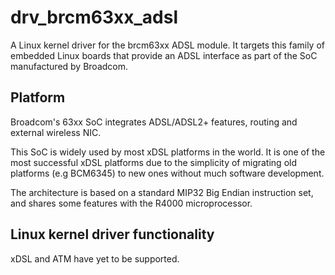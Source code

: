 # drv_brcm63xx_adsl

A Linux kernel driver for the brcm63xx ADSL module.
It targets this family of embedded Linux boards that provide an ADSL interface
as part of the SoC manufactured by Broadcom.

## Platform

Broadcom's 63xx SoC integrates ADSL/ADSL2+ features, routing and external
wireless NIC.

This SoC is widely used by most xDSL platforms in the world. It is one of
the most successful xDSL platforms due to the simplicity of migrating old
platforms (e.g BCM6345) to new ones without much software development.

The architecture is based on a standard MIP32 Big Endian instruction set, and
shares some features with the R4000 microprocessor.

## Linux kernel driver functionality

xDSL and ATM have yet to be supported.
